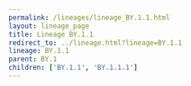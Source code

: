 ```yaml
---
permalink: /lineages/lineage_BY.1.1.html
layout: lineage_page
title: Lineage BY.1.1
redirect_to: ../lineage.html?lineage=BY.1.1
lineage: BY.1.1
parent: BY.1
children: ['BY.1.1', 'BY.1.1.1']
---
```

